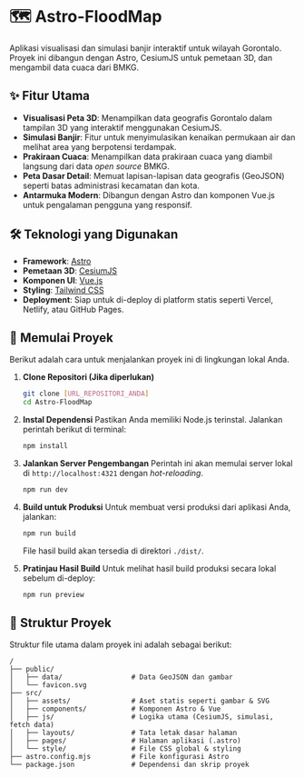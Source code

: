 <!-- # Astro Starter Kit: Basics

```sh
npm create astro@latest -- --template basics
```

[![Open in StackBlitz](https://developer.stackblitz.com/img/open_in_stackblitz.svg)](https://stackblitz.com/github/withastro/astro/tree/latest/examples/basics)
[![Open with CodeSandbox](https://assets.codesandbox.io/github/button-edit-lime.svg)](https://codesandbox.io/p/sandbox/github/withastro/astro/tree/latest/examples/basics)
[![Open in GitHub Codespaces](https://github.com/codespaces/badge.svg)](https://codespaces.new/withastro/astro?devcontainer_path=.devcontainer/basics/devcontainer.json)

> 🧑‍🚀 **Seasoned astronaut?** Delete this file. Have fun!

![just-the-basics](https://github.com/withastro/astro/assets/2244813/a0a5533c-a856-4198-8470-2d67b1d7c554)

## 🚀 Project Structure

Inside of your Astro project, you'll see the following folders and files:

```text
/
├── public/
│   └── favicon.svg
├── src/
│   ├── layouts/
│   │   └── Layout.astro
│   └── pages/
│       └── index.astro
└── package.json
```

To learn more about the folder structure of an Astro project, refer to [our guide on project structure](https://docs.astro.build/en/basics/project-structure/).

## 🧞 Commands

All commands are run from the root of the project, from a terminal:

| Command                   | Action                                           |
| :------------------------ | :----------------------------------------------- |
| `npm install`             | Installs dependencies                            |
| `npm run dev`             | Starts local dev server at `localhost:4321`      |
| `npm run build`           | Build your production site to `./dist/`          |
| `npm run preview`         | Preview your build locally, before deploying     |
| `npm run astro ...`       | Run CLI commands like `astro add`, `astro check` |
| `npm run astro -- --help` | Get help using the Astro CLI                     |

## 👀 Want to learn more?

Feel free to check [our documentation](https://docs.astro.build) or jump into our [Discord server](https://astro.build/chat).
# Astro-FloodMap -->

# 🗺️ Astro-FloodMap

Aplikasi visualisasi dan simulasi banjir interaktif untuk wilayah Gorontalo. Proyek ini dibangun dengan Astro, CesiumJS untuk pemetaan 3D, dan mengambil data cuaca dari BMKG.

## ✨ Fitur Utama

-   **Visualisasi Peta 3D**: Menampilkan data geografis Gorontalo dalam tampilan 3D yang interaktif menggunakan CesiumJS.
-   **Simulasi Banjir**: Fitur untuk menyimulasikan kenaikan permukaan air dan melihat area yang berpotensi terdampak.
-   **Prakiraan Cuaca**: Menampilkan data prakiraan cuaca yang diambil langsung dari data *open source* BMKG.
-   **Peta Dasar Detail**: Memuat lapisan-lapisan data geografis (GeoJSON) seperti batas administrasi kecamatan dan kota.
-   **Antarmuka Modern**: Dibangun dengan Astro dan komponen Vue.js untuk pengalaman pengguna yang responsif.

## 🛠️ Teknologi yang Digunakan

-   **Framework**: [Astro](https://astro.build/)
-   **Pemetaan 3D**: [CesiumJS](https://cesium.com/platform/cesiumjs/)
-   **Komponen UI**: [Vue.js](https://vuejs.org/)
-   **Styling**: [Tailwind CSS](https://tailwindcss.com/)
-   **Deployment**: Siap untuk di-deploy di platform statis seperti Vercel, Netlify, atau GitHub Pages.

## 🚀 Memulai Proyek

Berikut adalah cara untuk menjalankan proyek ini di lingkungan lokal Anda.

1.  **Clone Repositori (Jika diperlukan)**
    ```bash
    git clone [URL_REPOSITORI_ANDA]
    cd Astro-FloodMap
    ```

2.  **Instal Dependensi**
    Pastikan Anda memiliki Node.js terinstal. Jalankan perintah berikut di terminal:
    ```bash
    npm install
    ```

3.  **Jalankan Server Pengembangan**
    Perintah ini akan memulai server lokal di `http://localhost:4321` dengan *hot-reloading*.
    ```bash
    npm run dev
    ```

4.  **Build untuk Produksi**
    Untuk membuat versi produksi dari aplikasi Anda, jalankan:
    ```bash
    npm run build
    ```
    File hasil build akan tersedia di direktori `./dist/`.

5.  **Pratinjau Hasil Build**
    Untuk melihat hasil build produksi secara lokal sebelum di-deploy:
    ```bash
    npm run preview
    ```

## 📂 Struktur Proyek

Struktur file utama dalam proyek ini adalah sebagai berikut:

```text
/
├── public/
│   ├── data/                 # Data GeoJSON dan gambar
│   └── favicon.svg
├── src/
│   ├── assets/               # Aset statis seperti gambar & SVG
│   ├── components/           # Komponen Astro & Vue
│   ├── js/                   # Logika utama (CesiumJS, simulasi, fetch data)
│   ├── layouts/              # Tata letak dasar halaman
│   ├── pages/                # Halaman aplikasi (.astro)
│   └── style/                # File CSS global & styling
├── astro.config.mjs          # File konfigurasi Astro
└── package.json              # Dependensi dan skrip proyek